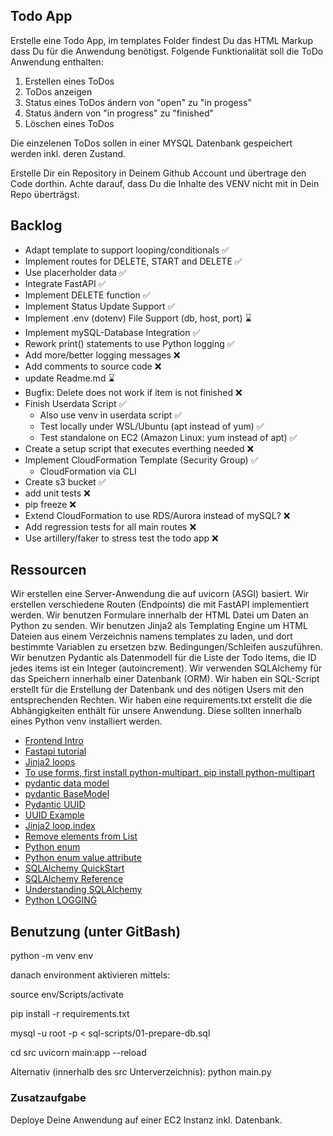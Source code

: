## Todo App
Erstelle eine Todo App, im templates Folder findest Du das HTML Markup dass Du für die Anwendung benötigst.
Folgende Funktionalität soll die ToDo Anwendung enthalten:

1. Erstellen eines ToDos
2. ToDos anzeigen
3. Status eines ToDos ändern von "open" zu "in progess"
4. Status ändern von "in progress" zu "finished"
5. Löschen eines ToDos

Die einzelenen ToDos sollen in einer MYSQL Datenbank gespeichert werden inkl. deren Zustand.

Erstelle Dir ein Repository in Deinem Github Account und übertrage den Code dorthin.
Achte darauf, dass Du die Inhalte des VENV nicht mit in Dein Repo überträgst.

## Backlog
- Adapt template to support looping/conditionals ✅
- Implement routes for DELETE, START and DELETE ✅
- Use placerholder data ✅
- Integrate FastAPI ✅
- Implement DELETE function ✅
- Implement Status Update Support ✅
- Implement .env (dotenv) File Support (db, host, port) ⌛
- Implement mySQL-Database Integration ✅
- Rework print() statements to use Python logging ✅
- Add more/better logging messages ❌
- Add comments to source code ❌
- update Readme.md ⌛
- Bugfix: Delete does not work if item is not finished ❌
- Finish Userdata Script ✅
   * Also use venv in userdata script ✅
   * Test locally under WSL/Ubuntu (apt instead of yum) ✅
   * Test standalone on EC2 (Amazon Linux: yum instead of apt) ✅
- Create a setup script that executes everthing needed ❌
- Implement CloudFormation Template (Security Group) ✅
   * CloudFormation via CLI
- Create s3 bucket ✅
- add unit tests ❌
- pip freeze ❌
- Extend CloudFormation to use RDS/Aurora instead of mySQL? ❌
- Add regression tests for all main routes ❌
- Use artillery/faker to stress test the todo app ❌

## Ressourcen
Wir erstellen eine Server-Anwendung die auf uvicorn (ASGI) basiert.
Wir erstellen verschiedene Routen (Endpoints) die mit FastAPI implementiert werden.
Wir benutzen Formulare innerhalb der HTML Datei um Daten an Python zu senden.
Wir benutzen Jinja2 als Templating Engine um HTML Dateien aus einem Verzeichnis namens templates zu laden, und dort bestimmte Variablen zu ersetzen bzw. Bedingungen/Schleifen auszuführen.
Wir benutzen Pydantic als Datenmodell für die Liste der Todo items, die ID jedes items ist ein Integer (autoincrement).
Wir verwenden SQLAlchemy für das Speichern innerhalb einer Datenbank (ORM).
Wir haben ein SQL-Script erstellt für die Erstellung der Datenbank und des nötigen Users mit den entsprechenden Rechten.
Wir haben eine requirements.txt erstellt die die Abhängigkeiten enthält für unsere Anwendung.
Diese sollten innerhalb eines Python venv installiert werden.

- [Frontend Intro](https://docs.google.com/presentation/d/1YoxRv7m7NmFjPQwffTqlgyJt0wIOvlMiX2XDnBZWjbY) 
- [Fastapi tutorial](https://fastapi.tiangolo.com/tutorial/)
- [Jinja2 loops](https://ttl255.com/jinja2-tutorial-part-2-loops-and-conditionals/#loops)
- [To use forms, first install python-multipart. pip install python-multipart](https://fastapi.tiangolo.com/tutorial/request-forms/)
- [pydantic data model](https://docs.pydantic.dev/latest/examples/secrets/)
- [pydantic BaseModel](https://docs.pydantic.dev/latest/concepts/models/)
- [Pydantic UUID](https://docs.pydantic.dev/2.0/usage/types/uuids/)
- [UUID Example](https://docs.pydantic.dev/latest/concepts/fields/)
- [Jinja2 loop.index](https://jinja.palletsprojects.com/en/3.0.x/templates/)
- [Remove elements from List](https://www.geeksforgeeks.org/how-to-remove-an-item-from-the-list-in-python/)
- [Python enum](https://www.geeksforgeeks.org/enum-in-python/)
- [Python enum value attribute](https://docs.python.org/3/howto/enum.html)
- [SQLAlchemy QuickStart](https://docs.sqlalchemy.org/en/20/orm/quickstart.html)
- [SQLAlchemy Reference](https://docs.sqlalchemy.org/en/20/orm/)
- [Understanding SQLAlchemy](https://dev.to/ajipelumi/understanding-sqlalchemy-orm-and-sqlalchemy-core-3nm5)
- [Python LOGGING](https://docs.python.org/3/howto/logging.html)

## Benutzung (unter GitBash)

 python -m venv  env

 danach environment  aktivieren mittels:

 source env/Scripts/activate

pip install -r requirements.txt

mysql -u root -p < sql-scripts/01-prepare-db.sql

 cd src
 uvicorn main:app --reload

Alternativ (innerhalb des src Unterverzeichnis):
python main.py

### Zusatzaufgabe
Deploye Deine Anwendung auf einer EC2 Instanz inkl. Datenbank.
